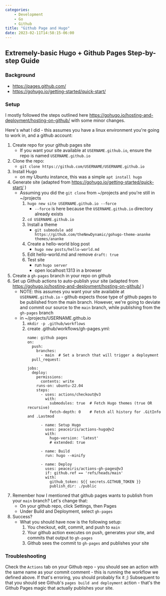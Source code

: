 ```yaml
---
categories:
    - Development
    - Go
    - Github
title: "Github Page and Hugo"
date: 2023-02-11T14:58:15-06:00
---
```


## Extremely-basic Hugo + Github Pages Step-by-step Guide

### Background
* https://pages.github.com/
* https://gohugo.io/getting-started/quick-start/

### Setup

I mostly followed the steps outlined here https://gohugo.io/hosting-and-deployment/hosting-on-github/ with some minor changes.

Here's what I did - this assumes you have a linux environment you're going to work in, and a github account:

1. Create repo for your github pages site
    * If you want your site available at `USERNAME.github.io`, ensure the repo is named `USERNAME.github.io`
2. Clone the repo:
    * `git clone https://github.com/USERNAME/USERNAME.github.io`
3. Install Hugo
    * on my Ubuntu instance, this was a simple `apt install hugo`
4. Generate site (adapted from https://gohugo.io/getting-started/quick-start/ )
    * Assuming you did the `git clone` from ~/projects and you're still in ~/projects
        1. `hugo new site USERNAME.github.io --force`
            * `--force` is here because the `USERNAME.github.io` directory already exists
        2. `cd USERNAME.github.io`
        3. Install a theme
            * `git submodule add https://github.com/theNewDynamic/gohugo-theme-ananke themes/ananke`
        4. Create a hello-world blog post
            * `hugo new posts/hello-world.md`
        5. Edit hello-world.md and remove `draft: true`
        6. Test site
            * run `hugo server`
            * open localhost:1313 in a browser
5. Create a `gh-pages` branch in your repo on github
6. Set up Github actions to auto-publish your site (adapted from https://gohugo.io/hosting-and-deployment/hosting-on-github/ )
    * NOTE: this assumes you want your site available at `USERNAME.github.io` - github expects those type of github pages to be published from the main branch.
    However, we're going to deviate and commit our source to the `main` branch, while publishing from the `gh-pages` branch
    * in ~/projects/USERNAME.github.io
        1. `mkdir -p .github/workflows`
        2. create .github/workflows/gh-pages.yml:
            ```
            name: github pages
            on:
              push:
                branches:
                  - main  # Set a branch that will trigger a deployment
              pull_request:

            jobs:
              deploy:
                permissions:
                  contents: write
                runs-on: ubuntu-22.04
                steps:
                  - uses: actions/checkout@v3
                    with:
                      submodules: true  # Fetch Hugo themes (true OR recursive)
                      fetch-depth: 0    # Fetch all history for .GitInfo and .Lastmod

                  - name: Setup Hugo
                    uses: peaceiris/actions-hugo@v2
                    with:
                      hugo-version: 'latest'
                      # extended: true

                  - name: Build
                    run: hugo --minify

                  - name: Deploy
                    uses: peaceiris/actions-gh-pages@v3
                    if: github.ref == 'refs/heads/main'
                    with:
                      github_token: ${{ secrets.GITHUB_TOKEN }}
                      publish_dir: ./public
            ```
7. Remember how I mentioned that github pages wants to publish from your `main` branch? Let's change that:
    * On your github repo, click Settings, then Pages
    * Under Build and Deployment, select `gh-pages`
8. Success?
    * What you should have now is the following setup:
        1. You checkout, edit, commit, and push to `main`
        2. Your github action executes on push, generates your site, and commits that output to `gh-pages`
        3. Github sees the commit to `gh-pages` and publishes your site

### Troubleshooting

Check the `Actions` tab on your Github repo - you should see an action with the same name as your commit comment - this is running the workflow we defined above.
If that's erroring, you should probably fix it ;) Subsequent to that you should see Github's `pages build and deployment` action - that's the Github Pages magic that actually publishes your site.


